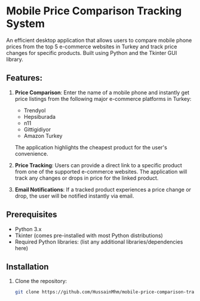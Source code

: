 # Mobile Price Comparison Tracking System

An efficient desktop application that allows users to compare mobile phone prices from the top 5 e-commerce websites in Turkey and track price changes for specific products. Built using Python and the Tkinter GUI library.

## Features:

1. **Price Comparison**: Enter the name of a mobile phone and instantly get price listings from the following major e-commerce platforms in Turkey:
   - Trendyol
   - Hepsiburada
   - n11
   - Gittigidiyor
   - Amazon Turkey

   The application highlights the cheapest product for the user's convenience.

2. **Price Tracking**: Users can provide a direct link to a specific product from one of the supported e-commerce websites. The application will track any changes or drops in price for the linked product.

3. **Email Notifications**: If a tracked product experiences a price change or drop, the user will be notified instantly via email.

## Prerequisites

- Python 3.x
- Tkinter (comes pre-installed with most Python distributions)
- Required Python libraries: (list any additional libraries/dependencies here)

## Installation

1. Clone the repository:
   ```bash
   git clone https://github.com/HussainMhm/mobile-price-comparison-tracking-system.git
